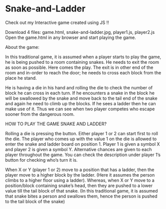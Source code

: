# Snake-and-Ladder
Check out my Interactive game created using JS !!

Download 4 files: game.html, snake-and-ladder.jpg, player1.js, player2.js
Open the game.html in any browser and start playing the game.

About the game:

In this traditional game, it is assumed when a player starts to play the game, he is being pushed to a room containing snakes. He needs to exit the room as soon as possible. Here comes the play. The exit is in other end of the room and in-order to reach the door; he needs to cross each block from the place he stand.

He is having a die in his hand and rolling the die to check the number of block he can cross in each turn. If he encounters a snake in the block he will be swallowed by the snake and move back to the tail end of the snake and again he need to climb up the blocks. If he sees a ladder then he can make use of it. Thus we can see when two player competes who escape sooner from the dangerous room.


HOW TO PLAY THE GAME SNAKE AND LADDER?


Rolling a die is pressing the button. Either player 1 or 2 can start first to roll the die. The player who comes up with the value 1 on the die is allowed to enter the snake and ladder board on position 1. Player 1 is given a symbol X and player 2 is given a symbol Y. Alternative chances are given to each player throughout the game. You can check the description under player 1’s button for checking who’s turn it is. 

When X or Y (player 1 or 2) move to a position that has a ladder, then the player move to a higher block by the ladder. (Here it assumes the person climbs to a higher floor using a ladder). Whereas, when X or Y move to a position/block containing snake’s head, then they are pushed to a lower value till the tail block of that snake. (In this traditional game, it is assumed that snake bites a person and swallows them, hence the person is pushed to the tail block of the snake)

